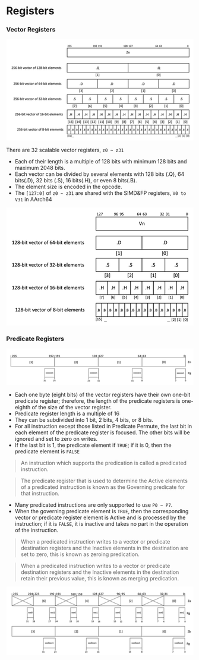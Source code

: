 # Registers

### Vector Registers

![Figure 1: SVE Vector Registers](../.gitbook/assets/image.png)

There are 32 scalable vector registers, `z0 ~ z31`

* Each of their length is a multiple of 128 bits with minimum 128 bits and maximum 2048 bits.
* Each vector can be divided by several elements with 128 bits \(.Q\), 64 bits\(.D\), 32 bits \(.S\), 16 bits\(.H\), or even 8 bits\(.B\).
* The element size is encoded in the opcode.
* The `[127:0]` of `z0 ~ z31` are shared with the SIMD&FP registers, `V0 to V31` in AArch64

![Figure 2: 128-bit SIMD&amp;FP registers in AArch64](../.gitbook/assets/image%20%281%29.png)

### Predicate Registers

![Figure 3: 32-bit predicate register of an 256-bit vector register](../.gitbook/assets/image%20%282%29.png)

* Each one byte \(eight bits\) of the vector registers have their own one-bit predicate register; therefore, the length of the predicate registers is one-eighth of the size of the vector register.
* Predicate register length is a multiple of 16
* They can be subdivided into 1 bit, 2 bits, 4 bits, or 8 bits.
* For all instruction except those listed in Predicate Permute, the last bit in each element of the predicate register is focused. The other bits will be ignored and set to zero on writes.
* If the last bit is 1, the predicate element if `TRUE`; if it is 0, then the predicate element is `FALSE`

> An instruction which supports the predication is called a predicated instruction.

> The predicate register that is used to determine the Active elements of a predicated instruction is known as the Governing predicate for that instruction.

* Many predicated instructions are only supported to use `P0 ~ P7`.
* When the governing predicate element is `TRUE`, then the corresponding vector or predicate register element is Active and is processed by the instruction; if it is `FALSE`, it is inactive and takes no part in the operation of the instruction.

> When a predicated instruction writes to a vector or predicate destination registers and the Inactive elements in the destination are set to zero, this is known as zeroing predication.

> When a predicated instruction writes to a vector or predicate destination registers and the Inactive elements in the destination retain their previous value, this is known as merging predication.

![Figure 4: Predicate registers can be interpreted differently](../.gitbook/assets/image%20%283%29.png)

